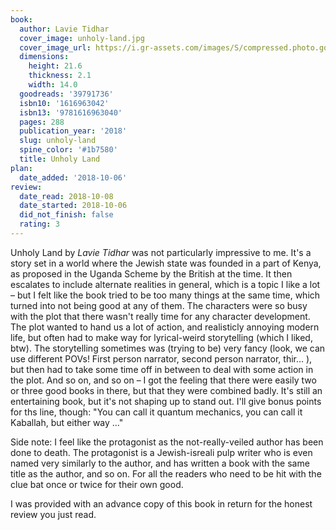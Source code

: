 ```yaml
---
book:
  author: Lavie Tidhar
  cover_image: unholy-land.jpg
  cover_image_url: https://i.gr-assets.com/images/S/compressed.photo.goodreads.com/books/1531831184l/39791736._SX98_.jpg
  dimensions:
    height: 21.6
    thickness: 2.1
    width: 14.0
  goodreads: '39791736'
  isbn10: '1616963042'
  isbn13: '9781616963040'
  pages: 288
  publication_year: '2018'
  slug: unholy-land
  spine_color: '#1b7580'
  title: Unholy Land
plan:
  date_added: '2018-10-06'
review:
  date_read: 2018-10-08
  date_started: 2018-10-06
  did_not_finish: false
  rating: 3
---
```


Unholy Land by *Lavie Tidhar* was not particularly impressive to me. It's a story set in a world where the Jewish state was founded in a part of Kenya, as proposed in the Uganda Scheme by the British at the time. It then escalates to include alternate realities in general, which is a topic I like a lot – but I felt like the book tried to be too many things at the same time, which turned into not being good at any of them. The characters were so busy with the plot that there wasn't really time for any character development. The plot wanted to hand us a lot of action, and realisticly annoying modern life, but often had to make way for lyrical-weird storytelling (which I liked, btw). The storytelling sometimes was (trying to be) very fancy (look, we can use different POVs! First person narrator, second person narrator, thir… ), but then had to take some time off in between to deal with some action in the plot. And so on, and so on – I got the feeling that there were easily two or three good books in there, but that they were combined badly. It's still an entertaining book, but it's not shaping up to stand out. I'll give bonus points for ths line, though: "You can call it quantum mechanics, you can call it Kaballah, but either way …"

Side note: I feel like the protagonist as the not-really-veiled author has been done to death. The protagonist is a Jewish-isreali pulp writer who is even named very similarly to the author, and has written a book with the same title as the author, and so on. For all the readers who need to be hit with the clue bat once or twice for their own good.

I was provided with an advance copy of this book in return for the honest review you just read.
